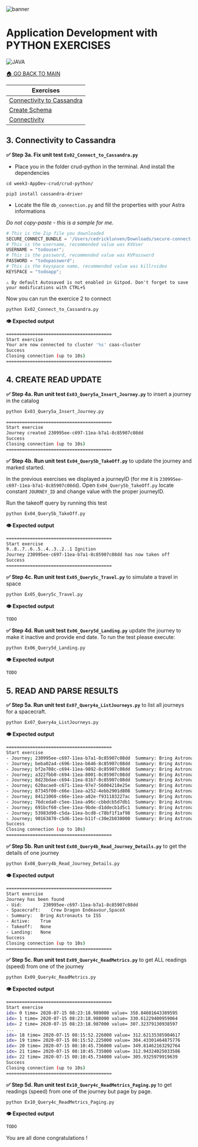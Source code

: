 
![banner](https://raw.githubusercontent.com/DataStax-Academy/cassandra-workshop-series/master/materials/images/banner2.png)

# Application Development with PYTHON EXERCISES

![JAVA](https://raw.githubusercontent.com/DataStax-Academy/cassandra-workshop-series/master/materials/images/logo-python.png)

[🏠 GO BACK TO MAIN](./README.MD)

| Exercises |
|---|
| [Connectivity to Cassandra](#3-connectivity-to-cassandra) |
| [Create Schema](#4-create-read-update) |
| [Connectivity](#5-read-and-parse-results) |


## 3. Connectivity to Cassandra 

**✅ Step 3a. Fix unit test `Ex02_Connect_to_Cassandra.py`**

- Place you in the folder crud-python in the terminal. And install the dependencies

```
cd week3-AppDev-crud/crud-python/

pip3 install cassandra-driver
```

- Locate the file `db_connection.py` and fill the properties with your Astra informations

*Do not copy-paste - this is a sample for me.*

```python
# This is the Zip file you downloaded
SECURE_CONNECT_BUNDLE = '/Users/cedricklunven/Downloads/secure-connect-devworkshopdb.zip'
# This is the username, recommended value was KVUser
USERNAME = "todouser";
# This is the password, recommended value was KVPassword
PASSWORD = "todopassword";
# This is the keyspace name, recommended value was killrvideo
KEYSPACE = "todoapp"; 
```

```
⚠️ By default Autosaved is not enabled in Gitpod. Don't forget to save your modifications with CTRL+S
```

Now you can run the exercice 2 to connect

```bash
python Ex02_Connect_to_Cassandra.py 
```

**👁️ Expected output**

```bash
========================================
Start exercise
Your are now connected to cluster '%s' caas-cluster
Success
Closing connection (up to 10s)
========================================
```

## 4. CREATE READ UPDATE

**✅ Step 4a. Run unit test `Ex03_Query5a_Insert_Journey.py`** to insert a journey in the catalog


```bash
python Ex03_Query5a_Insert_Journey.py 
```

```bash
========================================
Start exercise
Journey created 230995ee-c697-11ea-b7a1-8c85907c08dd
Success
Closing connection (up to 10s)
========================================
```

**✅ Step 4b. Run unit test `Ex04_Query5b_TakeOff.py`** to update the journey and marked started.

In the previous exercises we displayed a journeyID (for me it is `230995ee-c697-11ea-b7a1-8c85907c08dd`). Open `Ex04_Query5b_TakeOff.py` locate constant `JOURNEY_ID` and change value with the proper journeyID. 

Run the takeoff query by running this test

```bash
python Ex04_Query5b_TakeOff.py
```

**👁️ Expected output**

```bash
========================================
Start exercise
9..8..7..6..5..4..3..2..1 Ignition
Journey 230995ee-c697-11ea-b7a1-8c85907c08dd has now taken off
Success
========================================

```

**✅ Step 4c. Run unit test `Ex05_Query5c_Travel.py`** to simulate a travel in space


```bash
python Ex05_Query5c_Travel.py 
```

**👁️ Expected output**

```bash
TODO
```

**✅ Step 4d. Run unit test `Ex06_Query5d_Landing.py`** update the journey to make it inactive and provide end date. To run the test please execute:

```bash
python Ex06_Query5d_Landing.py 
```

**👁️ Expected output**

```bash
TODO
```

## 5. READ AND PARSE RESULTS

**✅ Step 5a. Run unit test `Ex07_Query4a_ListJourneys.py`** to list all journeys for a 
spacecraft.

```bash
python Ex07_Query4a_ListJourneys.py 
```

**👁️ Expected output**

```bash
========================================
Start exercise
- Journey; 230995ee-c697-11ea-b7a1-8c85907c08dd  Summary: Bring Astronauts to ISS
- Journey; beba02a4-c696-11ea-b646-8c85907c08dd  Summary: Bring Astronauts to ISS
- Journey; bf2e708c-c694-11ea-9892-8c85907c08dd  Summary: Bring Astronauts to ISS
- Journey; a322fbb0-c694-11ea-8001-8c85907c08dd  Summary: Bring Astronauts to ISS
- Journey; 8d23bdae-c694-11ea-81b7-8c85907c08dd  Summary: Bring Astronauts to ISS
- Journey; 620acae0-c671-11ea-97e7-56004218e25e  Summary: Bring Astronauts to ISS
- Journey; 87345f00-c66e-11ea-a252-4ebb2901d808  Summary: Bring Astronauts to ISS
- Journey; 84121060-c66e-11ea-a82e-f931183227ac  Summary: Bring Astronauts to ISS
- Journey; 76dceda0-c5ee-11ea-a96c-cbbdcb5d7db1  Summary: Bring Astronauts to ISS
- Journey; 691bcf60-c5ee-11ea-9bde-d1ddecb1d5c1  Summary: Bring Astronauts to ISS
- Journey; 53983d90-c5da-11ea-bcd8-c78bf1f1af98  Summary: Bring Astronauts to ISS
- Journey; 90163870-c5d6-11ea-b11f-c30e2b038000  Summary: Bring Astronauts to ISS
Success
Closing connection (up to 10s)
========================================
```

**✅ Step 5b. Run unit test `Ex08_Query4b_Read_Journey_Details.py`** to get the details of one journey

```bash
python Ex08_Query4b_Read_Journey_Details.py 
```

**👁️ Expected output**

```bash
========================================
Start exercise
Journey has been found
- Uid:		  230995ee-c697-11ea-b7a1-8c85907c08dd
- Spacecraft:	 Crew Dragon Endeavour,SpaceX
- Summary:	 Bring Astronauts to ISS
- Active:	 True
- Takeoff:	 None
- Landing:	 None
Success
Closing connection (up to 10s)
========================================
```

**✅ Step 5c. Run unit test `Ex09_Query4c_ReadMetrics.py`** to get ALL readings (speed) from one of the journey

```bash
python Ex09_Query4c_ReadMetrics.py 
```

**👁️ Expected output**

```bash
========================================
Start exercise
idx= 0 time= 2020-07-15 08:23:18.989000 value= 358.84601643389595
idx= 1 time= 2020-07-15 08:23:18.988000 value= 330.61229400959064
idx= 2 time= 2020-07-15 08:23:18.987000 value= 307.32379130938597
...
idx= 18 time= 2020-07-15 08:15:52.226000 value= 312.62135385904617
idx= 19 time= 2020-07-15 08:15:52.225000 value= 304.43301464875776
idx= 20 time= 2020-07-15 08:10:45.736000 value= 349.81462163292764
idx= 21 time= 2020-07-15 08:10:45.735000 value= 312.94324025033586
idx= 22 time= 2020-07-15 08:10:45.734000 value= 305.9325979919639
Success
Closing connection (up to 10s)
========================================
```

**✅ Step 5d. Run unit test `Ex10_Query4c_ReadMetrics_Paging.py`** to get readings (speed) from one of the journey but page by page.

```bash
python Ex10_Query4c_ReadMetrics_Paging.py 
```

**👁️ Expected output**

```bash
TODO
```

You are all done congratulations !






